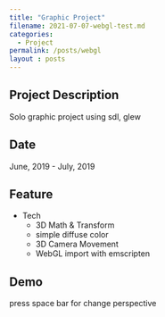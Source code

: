 ```yaml
---
title: "Graphic Project"
filename: 2021-07-07-webgl-test.md
categories:
  - Project
permalink: /posts/webgl
layout : posts
---
```


## Project Description

Solo graphic project using sdl, glew

## Date

June, 2019 - July, 2019

## Feature

- Tech
  - 3D Math & Transform
  - simple diffuse color
  - 3D Camera Movement
  - WebGL import with emscripten

## Demo
<div class=emscripten>
	<progress hidden id=progress max=100 value=0></progress>
</div>
<div class=emscripten_border>
	<canvas class="emscripten" id="canvas" height="640" width="360"></canvas>
</div>
<script>
	var progressElement=document.getElementById("progress"),
		Module=
		{
			preRun:[],
			postRun:[],
			print:function()
			{
				var e=document.getElementById("output");
				return e&&(e.value=""),
						function(t)
						{
							arguments.length>1&&(t=Array.prototype.slice.call(arguments).join(" ")),
							console.log(t),
							e&&(e.value+=t+"\n",e.scrollTop=e.scrollHeight)
						}
			}(),
			printErr:function(e)
			{
				arguments.length>1&&(e=Array.prototype.slice.call(arguments).join(" ")),
				console.error(e)
			},
			canvas:function()
			{
				var e=document.getElementById("canvas");
				return e.addEventListener("webglcontextlost",
					(function(e)
					{
						alert("WebGL context lost. You will need to reload the page."),e.preventDefault()
					}),
					!1),
					e
			}(),
			setStatus:function(e)
			{
				if(Module.setStatus.last||(Module.setStatus.last={time:Date.now(),text:""}),
				e!==Module.setStatus.last.text)
				{
					var t=e.match(/([^(]+)\((\d+(\.\d+)?)\/(\d+)\)/),
						n=Date.now();
						t&&n-Module.setStatus.last.time<30||(Module.setStatus.last.time=n,Module.setStatus.last.text=e,
						t?(e=t[1],progressElement.value=100*parseInt(t[2]),progressElement.max=100*parseInt(t[4]),
						progressElement.hidden=!1):(progressElement.value=null,progressElement.max=null,progressElement.hidden=!0))
				}
			},
			totalDependencies:0,monitorRunDependencies:function(e)
			{
				this.totalDependencies=Math.max(this.totalDependencies,e),
				Module.setStatus(e?"Preparing... ("+(this.totalDependencies-e)+"/"+this.totalDependencies+")":"All downloads complete.")
			}
		};
	window.onerror=function(e)
	{
		Module.setStatus=function(e)
		{
			e&&Module.printErr("[post-exception status] "+e)
		}
	}
</script>
<script async src="/assets/html/webgltest/cs250_project1.js"></script>

press space bar for change perspective